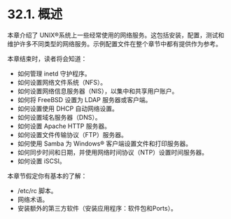 # 32.1. 概述

本章介绍了 UNIX®系统上一些经常使用的网络服务。这包括安装，配置，测试和维护许多不同类型的网络服务。示例配置文件在整个章节中都有提供作为参考。

本章结束时，读者将会知道：

* 如何管理 inetd 守护程序。
* 如何设置网络文件系统（NFS）。
* 如何设置网络信息服务器（NIS），以集中和共享用户账户。
* 如何将 FreeBSD 设置为 LDAP 服务器或客户端。
* 如何设置使用 DHCP 自动网络设置。
* 如何设置域名服务器（DNS）。
* 如何设置 Apache HTTP 服务器。
* 如何设置文件传输协议（FTP）服务器。
* 如何使用 Samba 为 Windows® 客户端设置文件和打印服务器。
* 如何同步时间和日期，并使用网络时间协议（NTP）设置时间服务器。
* 如何设置 iSCSI。

本章节假定你有基本的了解：

* /etc/rc 脚本。
* 网络术语。
* 安装额外的第三方软件（安装应用程序：软件包和Ports）。
